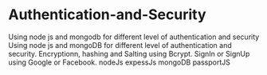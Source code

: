 # Authentication-and-Security
Using node js and mongodb for different level of authentication and security
Using node js and mongoDB for different level of authentication and security. 
Encryptionn, hashing and Salting using Bcrypt.
SignIn or SignUp using Google or Facebook. 
nodeJs expessJs mongoDB passportJS

